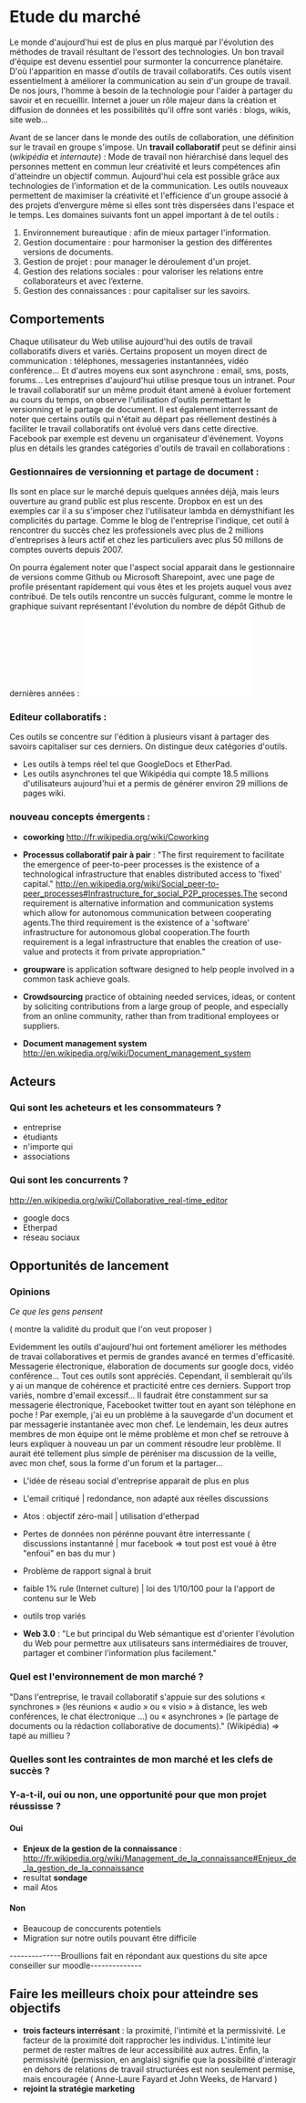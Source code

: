 # Etude du marché 

Le monde d'aujourd'hui est de plus en plus marqué par l'évolution des méthodes de travail résultant de l'essort des technologies. Un bon travail d'équipe est devenu essentiel pour surmonter la concurrence planétaire. D'où l'apparition en masse d'outils  de travail collaboratifs. Ces outils visent essentielment à améliorer la communication au sein d'un groupe de travail. De nos jours, l'homme à besoin de la technologie pour l'aider à partager du savoir et en recueillir. Internet a jouer un rôle majeur dans la création et diffusion de données et les possibilités qu'il offre sont variés : blogs, wikis, site web...

Avant de se lancer dans le monde des outils de collaboration, une définition sur le travail en groupe s'impose. Un **travail collaboratif** peut se définir ainsi (*wikipédia* et *internaute*) : Mode de travail non hiérarchisé dans lequel des personnes mettent en commun leur créativité et leurs compétences afin d'atteindre un objectif commun. Aujourd'hui cela est possible grâce aux technologies de l'information et de la communication. Les outils nouveaux permettent de maximiser la créativité et l'efficience d'un groupe associé à des projets d’envergure même si elles sont très dispersées dans l'espace et le temps. Les domaines suivants font un appel important à de tel outils :

1. Environnement bureautique : afin de mieux partager l'information.
2. Gestion documentaire : pour harmoniser la gestion des différentes versions de documents.
3. Gestion de projet : pour manager le déroulement d'un projet.	
4. Gestion des relations sociales : pour valoriser les relations entre collaborateurs et avec l’externe.
5. Gestion des connaissances : pour capitaliser sur les savoirs.

## Comportements

Chaque utilisateur du Web utilise aujourd'hui des outils de travail collaboratifs divers et variés. Certains proposent un moyen direct de communication : téléphones, messageries instantannées, vidéo conférence... Et d'autres moyens eux sont asynchrone : email, sms, posts, forums... Les entreprises d'aujourd'hui utilise presque tous un intranet. Pour le travail collaboratif sur un même produit étant amené à évoluer fortement au cours du temps, on observe l'utilisation d'outils permettant le versionning et le partage de document. 
Il est également interressant de noter que certains outils qui n'était au départ pas réellement destinés à faciliter le travail collaboratifs ont évolué vers dans cette directive. Facebook par exemple est devenu un organisateur d'événement. Voyons plus en détails les grandes catégories d'outils de travail en collaborations :

### Gestionnaires de versionning et partage de document :

Ils sont en place sur le marché depuis quelques années déjà, mais leurs ouverture au grand public est plus rescente. Dropbox en est un des exemples car il a su s'imposer chez l'utilisateur lambda en démysthifiant les complicités du partage. Comme le blog de l'entreprise l'indique, cet outil à rencontrer du succès chez les professionels avec plus de 2 millions d'entreprises à leurs actif et chez les particuliers avec plus 50 millons de comptes ouverts depuis 2007.

On pourra également noter que l'aspect social apparait dans le gestionnaire de versions comme Github ou Microsoft Sharepoint, avec une page de profile présentant rapidement qui vous êtes et les projets auquel vous avez contribué. De tels outils rencontre un succès fulgurant, comme le montre le graphique suivant représentant l'évolution du nombre de dépôt Github de dernières années :
![ évolution du nombre de dépôt sur Github de Zach Holman ](../../../ressources/githubEvolutionDepot.pdf)


### Editeur collaboratifs :

Ces outils se concentre sur l'édition à plusieurs visant à partager des savoirs capitaliser sur ces derniers. On distingue deux catégories d'outils.
* Les outils à temps réel tel que GoogleDocs et EtherPad.
* Les outils asynchrones tel que Wikipédia qui compte 18.5 millions d'utilisateurs aujourd'hui et a permis de générer environ 29 millions de pages wiki. 

### nouveau concepts émergents :
* **coworking** http://fr.wikipedia.org/wiki/Coworking

* **Processus collaboratif pair à pair** : "The first requirement to facilitate the emergence of peer-to-peer processes is the existence of a technological infrastructure that enables distributed access to 'fixed' capital." http://en.wikipedia.org/wiki/Social_peer-to-peer_processes#Infrastructure_for_social_P2P_processes.The second requirement is alternative information and communication systems which allow for autonomous communication between cooperating agents.The third requirement is the existence of a 'software' infrastructure for autonomous global cooperation.The fourth requirement is a legal infrastructure that enables the creation of use-value and protects it from private appropriation." 
* **groupware** is application software designed to help people involved in a common task achieve goals.
* **Crowdsourcing** practice of obtaining needed services, ideas, or content by soliciting contributions from a large group of people, and especially from an online community, rather than from traditional employees or suppliers.
* **Document management system** http://en.wikipedia.org/wiki/Document_management_system

## Acteurs

### Qui sont les acheteurs et les consommateurs ?
* entreprise
* étudiants
* n'importe qui
* associations


### Qui sont les concurrents ?
http://en.wikipedia.org/wiki/Collaborative_real-time_editor

* google docs
* Etherpad
* réseau sociaux

##  Opportunités de lancement 

### Opinions 
*Ce que les gens pensent*

( montre la validité du produit que l'on veut proposer )

Evidemment les outils d'aujourd'hui ont fortement améliorer les méthodes de travai collaboratives et permis de grandes avancé en termes d'efficasité. Messagerie électronique, élaboration de documents sur google docs, vidéo conférence... Tout ces outils sont appréciés. Cependant, il semblerait qu'ils y ai un manque de cohérence et practicité entre ces derniers. Support trop variés, nombre d'email excessif... Il faudrait être constamment sur sa messagerie électronique, Facebooket twitter tout en ayant son téléphone en poche ! Par exemple, j'ai eu un problème à la sauvegarde d'un document et par messagerie instantanée avec mon chef. Le lendemain, les deux autres membres de mon équipe ont le même problème et mon chef se retrouve à leurs expliquer à nouveau un par un comment résoudre leur problème. Il aurait été tellement plus simple de péréniser ma discussion de la veille, avec mon chef, sous la forme d'un forum et la partager...

* L'idée de réseau social d'entreprise apparait de plus en plus
* L'email critiqué | redondance, non adapté aux réelles discussions
* Atos : objectif zéro-mail | utilisation d'etherpad
* Pertes de données non pérénne pouvant être interressante ( discussions instantanné | mur facebook => tout post est voué à être "enfoui" en bas du mur )
* Problème de rapport signal à bruit
* faible 1% rule (Internet culture) | loi des 1/10/100 pour la l'apport de contenu sur le Web
* outils trop variés

* **Web 3.0** : "Le but principal du Web sémantique est d'orienter l'évolution du Web pour permettre aux utilisateurs sans intermédiaires de trouver, partager et combiner l'information plus facilement." 



###  Quel est l'environnement de mon marché ?
"Dans l'entreprise, le travail collaboratif s'appuie sur des solutions « synchrones » (les réunions « audio » ou « visio » à distance, les web conférences, le chat électronique ...) ou « asynchrones » (le partage de documents ou la rédaction collaborative de documents)." (Wikipédia) => tapé au millieu ?

### Quelles sont les contraintes de mon marché et les clefs de succès ?

### Y-a-t-il, oui ou non, une opportunité pour que mon projet réussisse ?
#### Oui
* **Enjeux de la gestion de la connaissance** : http://fr.wikipedia.org/wiki/Management_de_la_connaissance#Enjeux_de_la_gestion_de_la_connaissance
* resultat **sondage**
* mail Atos 


#### Non
* Beaucoup de conccurents potentiels
* Migration sur notre outils pouvant être difficile


--------------Broullions fait en répondant aux questions du site apce conseiller sur moodle--------------




##  Faire les meilleurs choix pour atteindre ses objectifs
* **trois facteurs interrésant** : la proximité, l'intimité et la permissivité. Le facteur de la proximité doit rapprocher les individus. L'intimité leur permet de rester maîtres de leur accessibilité aux autres. Enfin, la permissivité (permission, en anglais) signifie que la possibilité d'interagir en dehors de relations de travail structurées est non seulement permise, mais encouragée (  Anne-Laure Fayard et John Weeks, de Harvard )
* **rejoint la stratégie marketing**









